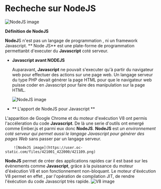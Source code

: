 


 # Recheche sur NodeJS
![NodeJS image](http://www.ludovicboursier.fr/img/icon/nodejs-logo.png)

 **Définition de NodeJS**

 **NodeJ**S n'est pas un langage de programmation , ni un framework Javascript.
** Node JS** est une plate-forme de programmation permettanbt d'executer du **Javascript** coté serveur.
   * **Javascript avant NODEJS**

       Auparavant, **Javascript** ne pouvait s'executer qu'à partir du navigateur web pour effectuer des actions sur une page web. Un langage serveur du type PHP devait générer la page HTML pour que le navigateur web puisse coder en Javascript pour faire des manipulation sur la page HTML.

       ![NodeJS image](https://user.oc-static.com/files/421001_422000/421108.png)


   * ** L'apport de NodeJS pour Javascript  **    

   L'apparition de Google Chrome et du moteur d'exécution V8 ont permis l'accéleration du code **Javascript**. De là une serie d'outils ont emergé comme Ember.js et parmi eux donc **NodeJS**. **NodeJS** est *un environnement coté serveur qui permet aussi le langage Javascript pour générer des pages Web* sans passer par un langage serveur.

        ![NodeJS image](https://user.oc-static.com/files/421001_422000/421109.png)


  **NodeJS** permet de créer des applications rapides car il est basé sur les évènements comme **Javascript**, grâce à la puissance du moteur d'éxécution V8 et son fonctionnement non-bloquant. Le moteur d'éxécution V8 permet en effet , par l'opération de compilation JIT, de rendre l'éxécution du code Javascript très rapide.
      ![V8 image](http://www.open-source-guide.com/var/site_smile/storage/images/guide-os/actualites/des-ameliorations-pour-le-moteur-de-javascript-v8/817006-1-fre-FR/Des-am%C3%A9liorations-pour-le-moteur-de-JavaScript%C2%A0V8_actualite_home.png)
